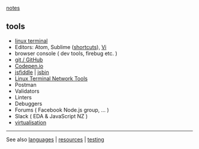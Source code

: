 [notes](index.md)

## tools

- [linux terminal](linux/linuxTerminal.md)
- Editors: Atom, Sublime ([shortcuts](keyboardShortcuts.md)),  [Vi](vi.md)
- browser console ( dev tools, firebug etc. )
- [git / GitHub](git-github.md)
- [Codepen.io](https://codepen.io/)
- [jsfiddle](https://jsfiddle.net/) | [jsbin](http://jsbin.com)
- [Linux Terminal Network Tools](linux/network.md)
- Postman
- Validators
- Linters
- Debuggers
- Forums ( Facebook Node.js group, ... )
- Slack ( EDA & JavaScript NZ )
- [virtualisation](devOps/virtualisation.md)

---

See also [languages](code.md) | [resources](resources.md) | [testing](testing.md)
